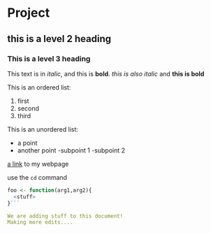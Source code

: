# Project

## this is a level 2 heading

### This is a level 3 heading

This text is in *italic*, and this is **bold**. _this is also italic_ and __this is bold__

This is an ordered list:
1. first
1. second
1. third

This is an unordered list:
- a point
- another point
  -subpoint 1
  -subpoint 2

[a link](https://pearsonlab.github.io) to my webpage

use the `cd` command
```R
foo <- function(arg1,arg2){
  <stuff>
}```

We are adding stuff to this document!
Making more edits....

